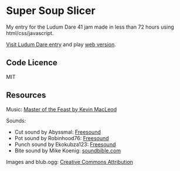 # Super Soup Slicer

My entry for the Ludum Dare 41 jam made in less than 72 hours using html/css/javascript.

[Visit Ludum Dare entry](https://ldjam.com/events/ludum-dare/41/super-soup-slicer) and play  [web version](https://cwiep.itch.io/super-soup-slicer).

## Code Licence
MIT

## Resources
Music: [Master of the Feast by Kevin MacLeod](http://freemusicarchive.org/music/Kevin_MacLeod/Best_of_2014_1461/Master_of_the_Feast)

Sounds:
- Cut sound by Abyssmal: [Freesound](https://freesound.org/people/Abyssmal/sounds/35213/)
- Pot sound by Robinhood76: [Freesound](https://freesound.org/people/Robinhood76/sounds/69003/)
- Punch sound by Ekokubza123: [Freesound](https://freesound.org/people/Ekokubza123/sounds/104183/)
- Bite sound by Mike Koenig: [soundbible.com](http://soundbible.com/402-Eating-Chips.html)

Images and blub.ogg: [Creative Commons Attribution](https://creativecommons.org/licenses/by/3.0/)
